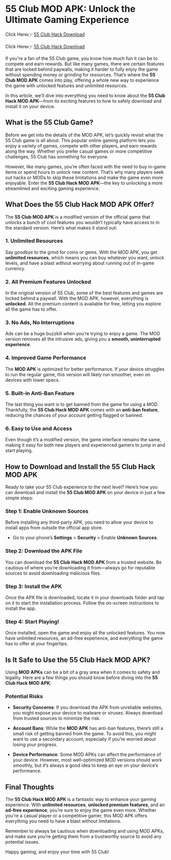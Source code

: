 # 55 Club MOD APK: Unlock the Ultimate Gaming Experience

Click Here👉 [55 Club Hack Download](https://telegram.me/recon_dart_money)

Click Here👉 [55 Club Hack Download](https://telegram.me/recon_dart_money)

If you're a fan of the 55 Club game, you know how much fun it can be to compete and earn rewards. But like many games, there are certain features that are locked behind paywalls, making it harder to fully enjoy the game without spending money or grinding for resources. That’s where the **55 Club MOD APK** comes into play, offering a whole new way to experience the game with unlocked features and unlimited resources.

In this article, we’ll dive into everything you need to know about the **55 Club Hack MOD APK**—from its exciting features to how to safely download and install it on your device.

## What is the 55 Club Game?

Before we get into the details of the MOD APK, let’s quickly revisit what the 55 Club game is all about. This popular online gaming platform lets you enjoy a variety of games, compete with other players, and earn rewards along the way. Whether you prefer casual games or more competitive challenges, 55 Club has something for everyone.

However, like many games, you’re often faced with the need to buy in-game items or spend hours to unlock new content. That’s why many players seek out hacks or MODs to skip these limitations and make the game even more enjoyable. Enter the **55 Club Hack MOD APK**—the key to unlocking a more streamlined and exciting gaming experience.

## What Does the 55 Club Hack MOD APK Offer?

The **55 Club MOD APK** is a modified version of the official game that unlocks a bunch of cool features you wouldn’t typically have access to in the standard version. Here’s what makes it stand out:

### 1. **Unlimited Resources**

Say goodbye to the grind for coins or gems. With the MOD APK, you get **unlimited resources**, which means you can buy whatever you want, unlock levels, and have a blast without worrying about running out of in-game currency.

### 2. **All Premium Features Unlocked**

In the original version of 55 Club, some of the best features and games are locked behind a paywall. With the MOD APK, however, everything is **unlocked**. All the premium content is available for free, letting you explore all the game has to offer.

### 3. **No Ads, No Interruptions**

Ads can be a huge buzzkill when you’re trying to enjoy a game. The MOD version removes all the intrusive ads, giving you a **smooth, uninterrupted experience**.

### 4. **Improved Game Performance**

The **MOD APK** is optimized for better performance. If your device struggles to run the regular game, this version will likely run smoother, even on devices with lower specs.

### 5. **Built-in Anti-Ban Feature**

The last thing you want is to get banned from the game for using a MOD. Thankfully, the **55 Club Hack MOD APK** comes with an **anti-ban feature**, reducing the chances of your account getting flagged or banned.

### 6. **Easy to Use and Access**

Even though it’s a modified version, the game interface remains the same, making it easy for both new players and experienced gamers to jump in and start playing.

## How to Download and Install the 55 Club Hack MOD APK

Ready to take your 55 Club experience to the next level? Here’s how you can download and install the **55 Club MOD APK** on your device in just a few simple steps:

### Step 1: Enable Unknown Sources

Before installing any third-party APK, you need to allow your device to install apps from outside the official app store.

- Go to your phone’s **Settings** > **Security** > Enable **Unknown Sources**.

### Step 2: Download the APK File

You can download the **55 Club Hack MOD APK** from a trusted website. Be cautious of where you’re downloading it from—always go for reputable sources to avoid downloading malicious files.

### Step 3: Install the APK

Once the APK file is downloaded, locate it in your downloads folder and tap on it to start the installation process. Follow the on-screen instructions to install the app.

### Step 4: Start Playing!

Once installed, open the game and enjoy all the unlocked features. You now have unlimited resources, an ad-free experience, and everything the game has to offer at your fingertips.

## Is It Safe to Use the 55 Club Hack MOD APK?

Using **MOD APKs** can be a bit of a gray area when it comes to safety and legality. Here are a few things you should know before diving into the **55 Club Hack MOD APK**:

### Potential Risks

- **Security Concerns**: If you download the APK from unreliable websites, you might expose your device to malware or viruses. Always download from trusted sources to minimize the risk.
  
- **Account Bans**: While the **MOD APK** has anti-ban features, there’s still a small risk of getting banned from the game. To avoid this, you might want to use a secondary account, especially if you’re worried about losing your progress.

- **Device Performance**: Some MOD APKs can affect the performance of your device. However, most well-optimized MOD versions should work smoothly, but it’s always a good idea to keep an eye on your device’s performance.

## Final Thoughts

The **55 Club Hack MOD APK** is a fantastic way to enhance your gaming experience. With **unlimited resources**, **unlocked premium features**, and an **ad-free experience**, you’re sure to enjoy the game even more. Whether you're a casual player or a competitive gamer, this MOD APK offers everything you need to have a blast without limitations.

Remember to always be cautious when downloading and using MOD APKs, and make sure you’re getting them from a trustworthy source to avoid any potential issues.

Happy gaming, and enjoy your time with 55 Club!
